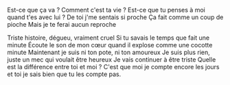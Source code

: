 Est-ce que ça va ?
Comment c'est ta vie ?
Est-ce que tu penses à moi quand t'es avec lui ?
De toi j'me sentais si proche
Ça fait comme un coup de pioche
Mais je te ferai aucun reproche

Triste histoire, dégueu, vraiment cruel
Si tu savais le temps que fait une minute
Écoute le son de mon cœur quand il explose comme une cocotte minute
Maintenant je suis ni ton pote, ni ton amoureux
Je suis plus rien, juste un mec qui voulait être heureux
Je vais continuer à être triste
Quelle est la différence entre toi et moi ?
C'est que moi je compte encore les jours et toi je sais bien que tu les compte pas.
